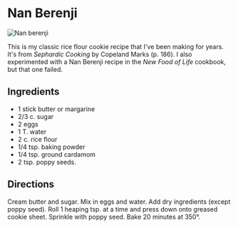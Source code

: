 # Nan Berenji

![Nan berenji](http://mcdemarco.net/files/recipes/Nan_berenji.jpg)

This is my classic rice flour cookie recipe that I've been making for years. It's from _Sephardic Cooking_ by Copeland Marks (p. 186).  I also experimented with a Nan Berenji recipe in the _New Food of Life_ cookbook, but that one failed.

## Ingredients

* 1 stick butter or margarine
* 2/3 c. sugar
* 2 eggs
* 1 T. water
* 2 c. rice flour
* 1/4 tsp. baking powder
* 1/4 tsp. ground cardamom
* 2 tsp. poppy seeds.

## Directions

Cream butter and sugar. Mix in eggs and water. Add dry ingredients (except poppy seed). Roll 1 heaping tsp. at a time and press down onto greased cookie sheet. Sprinkle with poppy seed. Bake 20 minutes at 350°.

